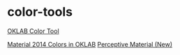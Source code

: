 # color-tools

[OKLAB Color Tool](https://notyateart.github.io/color-tools/oklab-gradient.html)

[Material 2014 Colors in OKLAB](https://notyateart.github.io/color-tools/material2014ok.html)
[Perceptive Material (New)](https://notyateart.github.io/color-tools/perceptive-material/index.html)
